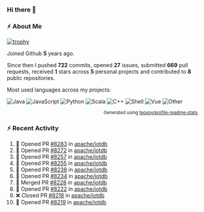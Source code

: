 ### Hi there 👋

### :zap: About Me

[![trophy](https://github-profile-trophy.vercel.app/?username=HTHou&theme=onedark)](https://github.com/ryo-ma/github-profile-trophy)
   
Joined Github **5** years ago.

Since then I pushed **722** commits, opened **27** issues, submitted **669** pull requests, received **1** stars across **5** personal projects and contributed to **8** public repositories.

Most used languages across my projects:

![Java](https://img.shields.io/static/v1?style=flat-square&label=%E2%A0%80&color=555&labelColor=%23b07219&message=Java%EF%B8%B194.4%25)
![JavaScript](https://img.shields.io/static/v1?style=flat-square&label=%E2%A0%80&color=555&labelColor=%23f1e05a&message=JavaScript%EF%B8%B11.4%25)
![Python](https://img.shields.io/static/v1?style=flat-square&label=%E2%A0%80&color=555&labelColor=%233572A5&message=Python%EF%B8%B10.7%25)
![Scala](https://img.shields.io/static/v1?style=flat-square&label=%E2%A0%80&color=555&labelColor=%23c22d40&message=Scala%EF%B8%B10.6%25)
![C++](https://img.shields.io/static/v1?style=flat-square&label=%E2%A0%80&color=555&labelColor=%23f34b7d&message=C%2B%2B%EF%B8%B10.6%25)
![Shell](https://img.shields.io/static/v1?style=flat-square&label=%E2%A0%80&color=555&labelColor=%2389e051&message=Shell%EF%B8%B10.4%25)
![Vue](https://img.shields.io/static/v1?style=flat-square&label=%E2%A0%80&color=555&labelColor=%2341b883&message=Vue%EF%B8%B10.3%25)
![Other](https://img.shields.io/static/v1?style=flat-square&label=%E2%A0%80&color=555&labelColor=%23ededed&message=Other%EF%B8%B11.2%25)

<p align="right"><sub>Generated using <a href="https://github.com/marketplace/actions/profile-readme-stats">teoxoy/profile-readme-stats</a></sub></p>


<!--![](https://github.com/HTHou/HTHou/blob/output/github-contribution-grid-snake.svg)-->

<!--![Haonan Hou's github stats](https://github-readme-stats.vercel.app/api?username=HTHou&count_private=true&show_icons=true&theme=onedark)-->

<!--![Haonan Hou's wakatime stats](https://github-readme-stats.vercel.app/api/wakatime?username=HTHou&layout=compact&theme=onedark)-->

<!--![Top Langs](https://github-readme-stats.vercel.app/api/top-langs/?username=HTHou&theme=onedark&layout=compact)-->

### :zap: Recent Activity
<!--START_SECTION:activity-->
1. 💪 Opened PR [#8283](https://github.com/apache/iotdb/pull/8283) in [apache/iotdb](https://github.com/apache/iotdb)
2. 💪 Opened PR [#8272](https://github.com/apache/iotdb/pull/8272) in [apache/iotdb](https://github.com/apache/iotdb)
3. 💪 Opened PR [#8257](https://github.com/apache/iotdb/pull/8257) in [apache/iotdb](https://github.com/apache/iotdb)
4. 💪 Opened PR [#8255](https://github.com/apache/iotdb/pull/8255) in [apache/iotdb](https://github.com/apache/iotdb)
5. 💪 Opened PR [#8238](https://github.com/apache/iotdb/pull/8238) in [apache/iotdb](https://github.com/apache/iotdb)
6. 💪 Opened PR [#8234](https://github.com/apache/iotdb/pull/8234) in [apache/iotdb](https://github.com/apache/iotdb)
7. 🎉 Merged PR [#8228](https://github.com/apache/iotdb/pull/8228) in [apache/iotdb](https://github.com/apache/iotdb)
8. 💪 Opened PR [#8222](https://github.com/apache/iotdb/pull/8222) in [apache/iotdb](https://github.com/apache/iotdb)
9. ❌ Closed PR [#8218](https://github.com/apache/iotdb/pull/8218) in [apache/iotdb](https://github.com/apache/iotdb)
10. 💪 Opened PR [#8219](https://github.com/apache/iotdb/pull/8219) in [apache/iotdb](https://github.com/apache/iotdb)
<!--END_SECTION:activity-->

<!--
**HTHou/HTHou** is a ✨ _special_ ✨ repository because its `README.md` (this file) appears on your GitHub profile.

Here are some ideas to get you started:

- 🔭 I’m currently working on ...
- 🌱 I’m currently learning ...
- 👯 I’m looking to collaborate on ...
- 🤔 I’m looking for help with ...
- 💬 Ask me about ...
- 📫 How to reach me: ...
- 😄 Pronouns: ...
- ⚡ Fun fact: ...
-->
